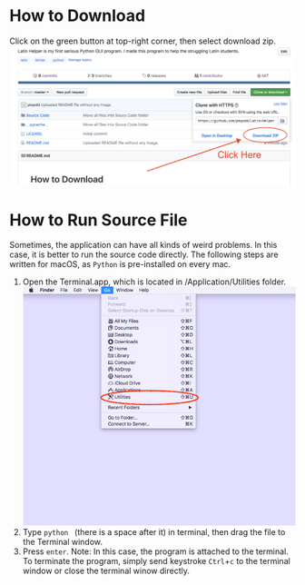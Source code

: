 # How to Download 
Click on the green button at top-right corner, then select download zip.
![Screenshot](images/1.png)
# How to Run Source File
Sometimes, the application can have all kinds of weird problems. In this case, it is better to run the source code directly. The following steps are written for macOS, as `Python` is pre-installed on every mac.
1. Open the Terminal.app, which is located in /Application/Utilities folder.
![Screenshot](images/2.png)
2. Type `python ` (there is a space after it) in terminal, then drag the file to the Terminal window.
3. Press `enter`.
Note: In this case, the program is attached to the terminal. To terminate the program, simply send keystroke `Ctrl`+`c` to the terminal window or close the terminal winow directly. 